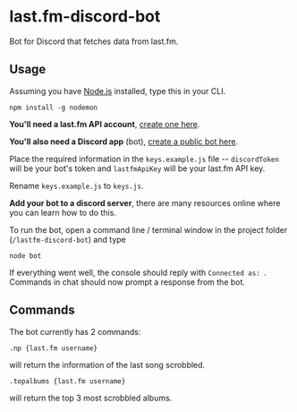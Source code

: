 # last.fm-discord-bot

Bot for Discord that fetches data from last.fm.

## Usage

Assuming you have [Node.js](https://nodejs.org) installed, type this in your CLI.

```
npm install -g nodemon
```

**You'll need a last.fm API account**, [create one here](http://www.last.fm/api/accounts). 

**You'll also need a Discord app** (bot), [create a public bot here](https://discordapp.com/developers/applications/me).

Place the required information in the `keys.example.js` file -- `discordToken` will be your bot's token and `lastfmApiKey` will be your last.fm API key.

Rename `keys.example.js` to `keys.js`.

**Add your bot to a discord server**, there are many resources online where you can learn how to do this.

To run the bot, open a command line / terminal window in the project folder (`/lastfm-discord-bot`) and type 

```
node bot
```

If everything went well, the console should reply with `Connected as: `. Commands in chat should now prompt a response from the bot.  

## Commands

The bot currently has 2 commands:

```
.np {last.fm username}
```

will return the information of the last song scrobbled.

```
.topalbums {last.fm username}
```

will return the top 3 most scrobbled albums.